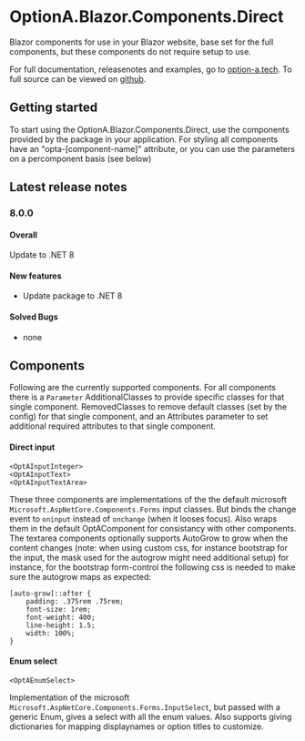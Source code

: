 # OptionA.Blazor.Components.Direct
Blazor components for use in your Blazor website, base set for the full components, but these components do not require setup to use.

For full documentation, releasenotes and examples, go to [option-a.tech](https://www.option-a.tech/documentation/blazor/components). To full source can be viewed on [github](https://github.com/evdboom/OptionA.Blazor).

## Getting started
To start using the OptionA.Blazor.Components.Direct, use the components provided by the package in your application. For styling all components have an "opta-[component-name]" attribute, or you can use the parameters on a percomponent basis (see below)

## Latest release notes
### 8.0.0
#### Overall
Update to .NET 8

#### New features
- Update package to .NET 8

#### Solved Bugs
- none

## Components
Following are the currently supported components. For all components there is a `Parameter` AdditionalClasses to provide specific classes for that single component. RemovedClasses to remove default classes (set by the config) for that single component, and an Attributes parameter to set additional required attributes to that single component.

#### Direct input
```
<OptAInputInteger>
<OptAInputText>
<OptAInputTextArea>
```
These three components are implementations of the the default microsoft `Microsoft.AspNetCore.Components.Forms` input classes. But binds the change event to `oninput` instead of `onchange` (when it looses focus). Also wraps them in the default OptAComponent for consistancy with other components.
The textarea components optionally supports AutoGrow to grow when the content changes (note: when using custom css, for instance bootstrap for the input, the mask used for the autogrow might need additional setup)
for instance, for the bootstrap form-control the following css is needed to make sure the autogrow maps as expected:

```
[auto-grow]::after {
    padding: .375rem .75rem;
    font-size: 1rem;
    font-weight: 400;
    line-height: 1.5;
    width: 100%;
}
```

#### Enum select
```
<OptAEnumSelect>
```
Implementation of the microsoft `Microsoft.AspNetCore.Components.Forms.InputSelect`, but passed with a generic Enum, gives a select with all the enum values.
Also supports giving dictionaries for mapping displaynames or option titles to customize.